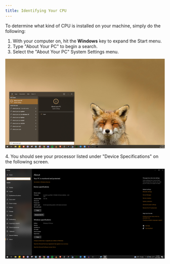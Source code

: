 ```yaml
---
title: Identifying Your CPU
---
```


To determine what kind of CPU is installed on your machine, simply do the following:

1. With your computer on, hit the **Windows** key to expand the Start menu.
2. Type "About Your PC" to begin a search.
3. Select the "About Your PC" System Settings menu.

![](../../../../content/images/guides/your-pc/identifying-your-cpu-1.png)

4\. You should see your processor listed under "Device Specifications" on the following screen.

![](../../../../content/images/guides/your-pc/identifying-your-cpu-2.png)
